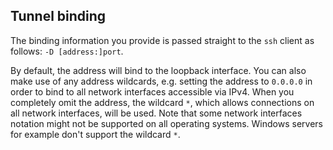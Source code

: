 ## Tunnel binding

The binding information you provide is passed straight to the `ssh` client as follows: `-D [address:]port`.

By default, the address will bind to the loopback interface. You can also make use of any address wildcards, e.g. setting the address to `0.0.0.0` in order to bind to all network interfaces accessible via IPv4. When you completely omit the address, the wildcard `*`, which allows connections on all network interfaces, will be used. Note that some network interfaces notation might not be supported on all operating systems. Windows servers for example don't support the wildcard `*`.
